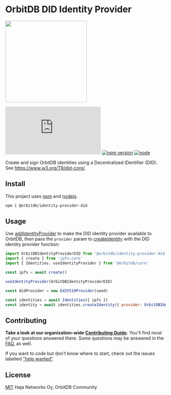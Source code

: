 # OrbitDB DID Identity Provider

<p align="left">
  <img src="https://github.com/orbitdb/orbitdb/blob/main/images/orbit_db_logo_color.png" width="256" />
</p>

[![Matrix](https://img.shields.io/matrix/orbit-db:matrix.org?label=chat%20on%20matrix)](https://app.element.io/#/room/#orbit-db:matrix.org) [![npm version](https://badge.fury.io/js/orbit-db.svg)](https://www.npmjs.com/package/orbit-db-identity-provider-did) [![node](https://img.shields.io/node/v/orbit-db.svg)](https://www.npmjs.com/package/@orbitdb/identity-provider-did)

Create and sign OrbitDB identities using a Decentralized IDentifier (DID). See https://www.w3.org/TR/did-core/.

## Install

This project uses [npm](http://npmjs.com/) and [nodejs](https://nodejs.org/).

```sh
npm i @orbitdb/identity-provider-did
```

## Usage

Use [addIdentityProvider](https://api.orbitdb.org/module-Identities.html#.addIdentityProvider) to make the DID identity provider available to OrbitDB, then pass the `provider` param to [createIdentity](https://api.orbitdb.org/module-Identities-Identities.html#createIdentity) with the DID identity provider function:

```js
import OrbitDBIdentityProviderDID from '@orbitdb/identity-provider-did'
import { create } from 'ipfs-core'
import { Identities, useIdentityProvider } from '@orbitdb/core'

const ipfs = await create()

useIdentityProvider(OrbitDBIdentityProviderDID)

const didProvider = new Ed25519Provider(seed)

const identities = await Identities({ ipfs })
const identity = await identities.createIdentity({ provider: OrbitDBIdentityProviderDID({ didProvider }) }) // you can now use this with your OrbitDB databases.
```

## Contributing

**Take a look at our organization-wide [Contributing Guide](https://github.com/orbitdb/welcome/blob/master/contributing.md).** You'll find most of your questions answered there. Some questions may be answered in the [FAQ](FAQ.md), as well.

If you want to code but don't know where to start, check out the issues labelled ["help wanted"](https://github.com/orbitdb/orbitdb/issues?q=is%3Aopen+is%3Aissue+label%3A%22help+wanted%22+sort%3Areactions-%2B1-desc).

## License

[MIT](LICENSE) Haja Networks Oy, OrbitDB Community